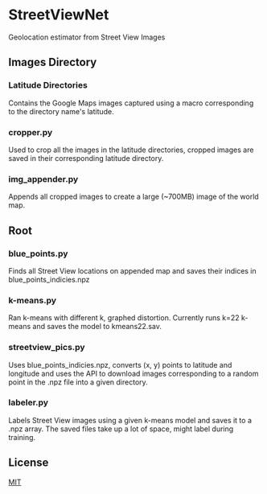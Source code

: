# StreetViewNet

Geolocation estimator from Street View Images

## Images Directory

### Latitude Directories
Contains the Google Maps images captured using a macro corresponding to the directory name's latitude.

### cropper.py
Used to crop all the images in the latitude directories, cropped images are saved in their corresponding latitude directory.

### img_appender.py
Appends all cropped images to create a large (~700MB) image of the world map.

## Root

### blue_points.py
Finds all Street View locations on appended map and saves their indices in blue_points_indicies.npz

### k-means.py
Ran k-means with different k, graphed distortion. Currently runs k=22 k-means and saves the model to kmeans22.sav.

### streetview_pics.py
Uses blue_points_indicies.npz, converts (x, y) points to latitude and longitude and uses the API to download images corresponding to a random point in the .npz file into a given directory.

### labeler.py
Labels Street View images using a given k-means model and saves it to a .npz array. The saved files take up a lot of space, might label during training.

## License

[MIT](https://choosealicense.com/licenses/mit/)
